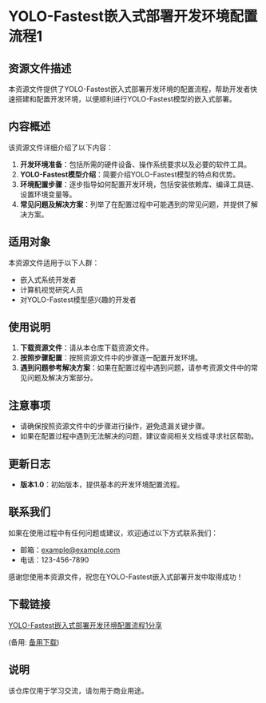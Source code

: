 # YOLO-Fastest嵌入式部署开发环境配置流程1

## 资源文件描述

本资源文件提供了YOLO-Fastest嵌入式部署开发环境的配置流程，帮助开发者快速搭建和配置开发环境，以便顺利进行YOLO-Fastest模型的嵌入式部署。

## 内容概述

该资源文件详细介绍了以下内容：

1. **开发环境准备**：包括所需的硬件设备、操作系统要求以及必要的软件工具。
2. **YOLO-Fastest模型介绍**：简要介绍YOLO-Fastest模型的特点和优势。
3. **环境配置步骤**：逐步指导如何配置开发环境，包括安装依赖库、编译工具链、设置环境变量等。
4. **常见问题及解决方案**：列举了在配置过程中可能遇到的常见问题，并提供了解决方案。

## 适用对象

本资源文件适用于以下人群：

- 嵌入式系统开发者
- 计算机视觉研究人员
- 对YOLO-Fastest模型感兴趣的开发者

## 使用说明

1. **下载资源文件**：请从本仓库下载资源文件。
2. **按照步骤配置**：按照资源文件中的步骤逐一配置开发环境。
3. **遇到问题参考解决方案**：如果在配置过程中遇到问题，请参考资源文件中的常见问题及解决方案部分。

## 注意事项

- 请确保按照资源文件中的步骤进行操作，避免遗漏关键步骤。
- 如果在配置过程中遇到无法解决的问题，建议查阅相关文档或寻求社区帮助。

## 更新日志

- **版本1.0**：初始版本，提供基本的开发环境配置流程。

## 联系我们

如果在使用过程中有任何问题或建议，欢迎通过以下方式联系我们：

- 邮箱：example@example.com
- 电话：123-456-7890

感谢您使用本资源文件，祝您在YOLO-Fastest嵌入式部署开发中取得成功！

## 下载链接
[YOLO-Fastest嵌入式部署开发环境配置流程1分享](https://pan.quark.cn/s/a9da40df32f0) 

(备用: [备用下载](https://pan.baidu.com/s/1s4wAyJ6bqbc2T0wVZsHiuw?pwd=1234))

## 说明

该仓库仅用于学习交流，请勿用于商业用途。
